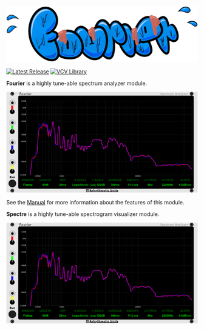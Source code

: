 <p align="center">
<img alt="Fourier" src="manual/Fourier/img/Logo.png">
</p>

[![Latest Release][ReleaseBadge]][LatestRelease]
[![VCV Library][VCVBadge]][VCVLibrary]

[ReleaseBadge]: https://img.shields.io/github/v/release/Kautenja/ArhythmeticUnits-Fourier
[LatestRelease]: https://github.com/Kautenja/ArhythmeticUnits-Fourier/releases/latest
[VCVBadge]: https://img.shields.io/badge/VCV-Library-white
[VCVLibrary]: https://library.vcvrack.com/ArhythmeticUnits-Fourier

<!-- ------------------------------------------------------------ -->
<!-- MARK: Fourier -->
<!-- ------------------------------------------------------------ -->

**Fourier** is a highly tune-able spectrum analyzer module.

<p align="center">
<img alt="Fourier" src="manual/Fourier/img/Module.png">
</p>

<!--
### Features

-   **Quad wave generator:** Quad 16-bit wave generators with six different shapes
-   **Quantized triangle wave generator:** Generate NES style triangle wave
    with 16 steps of quantization
-   **Noise generator:** generate pseudo-random numbers using sample and hold and short and long LFSRs
-->

See the [Manual][Fourier] for more information about the features of this module.

[Fourier]: https://github.com/Kautenja/PotatoChips/releases/latest/download/Fourier.pdf

<!-- ------------------------------------------------------------ -->
<!-- MARK: Spectre -->
<!-- ------------------------------------------------------------ -->

**Spectre** is a highly tune-able spectrogram visualizer module.

<p align="center">
<img alt="Spectre" src="manual/Spectre/img/Module.png">
</p>
